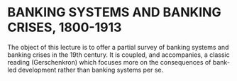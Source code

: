 # BANKING SYSTEMS AND BANKING CRISES, 1800-1913

The object of this lecture is to offer a partial survey of banking systems and banking crises in the 19th century. It is coupled, and accompanies, a classic reading (Gerschenkron) which focuses more on the consequences of bank-led development rather than banking systems per se.

